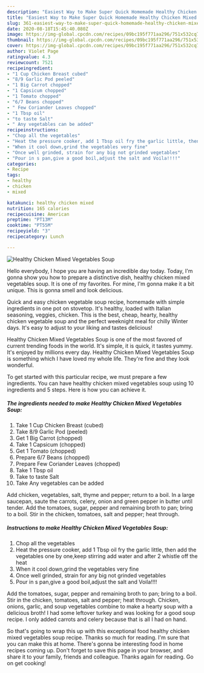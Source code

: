 ```yaml
---
description: "Easiest Way to Make Super Quick Homemade Healthy Chicken Mixed Vegetables Soup"
title: "Easiest Way to Make Super Quick Homemade Healthy Chicken Mixed Vegetables Soup"
slug: 361-easiest-way-to-make-super-quick-homemade-healthy-chicken-mixed-vegetables-soup
date: 2020-08-18T15:45:40.080Z
image: https://img-global.cpcdn.com/recipes/09bc195f771aa296/751x532cq70/healthy-chicken-mixed-vegetables-soup-recipe-main-photo.jpg
thumbnail: https://img-global.cpcdn.com/recipes/09bc195f771aa296/751x532cq70/healthy-chicken-mixed-vegetables-soup-recipe-main-photo.jpg
cover: https://img-global.cpcdn.com/recipes/09bc195f771aa296/751x532cq70/healthy-chicken-mixed-vegetables-soup-recipe-main-photo.jpg
author: Violet Page
ratingvalue: 4.3
reviewcount: 7521
recipeingredient:
- "1 Cup Chicken Breast cubed"
- "8/9 Garlic Pod peeled"
- "1 Big Carrot chopped"
- "1 Capsicum chopped"
- "1 Tomato chopped"
- "6/7 Beans chopped"
- " Few Coriander Leaves chopped"
- "1 Tbsp oil"
- "to taste Salt"
- " Any vegetables can be added"
recipeinstructions:
- "Chop all the vegetables"
- "Heat the pressure cooker, add 1 Tbsp oil fry the garlic little, then add the vegetables one by one,keep stirring add water and after 2 whistle off the heat"
- "When it cool down,grind the vegetables very fine"
- "Once well grinded, strain for any big not grinded vegetables"
- "Pour in s pan,give a good boil,adjust the salt and Voila!!!!"
categories:
- Recipe
tags:
- healthy
- chicken
- mixed

katakunci: healthy chicken mixed 
nutrition: 165 calories
recipecuisine: American
preptime: "PT13M"
cooktime: "PT55M"
recipeyield: "3"
recipecategory: Lunch

---
```



![Healthy Chicken Mixed Vegetables Soup](https://img-global.cpcdn.com/recipes/09bc195f771aa296/751x532cq70/healthy-chicken-mixed-vegetables-soup-recipe-main-photo.jpg)

Hello everybody, I hope you are having an incredible day today. Today, I'm gonna show you how to prepare a distinctive dish, healthy chicken mixed vegetables soup. It is one of my favorites. For mine, I'm gonna make it a bit unique. This is gonna smell and look delicious.

Quick and easy chicken vegetable soup recipe, homemade with simple ingredients in one pot on stovetop. It&#39;s healthy, loaded with Italian seasoning, veggies, chicken. This is the best, cheap, hearty, healthy chicken vegetable soup and the perfect weeknight meal for chilly Winter days. It&#39;s easy to adjust to your liking and tastes delicious!

Healthy Chicken Mixed Vegetables Soup is one of the most favored of current trending foods in the world. It's simple, it is quick, it tastes yummy. It's enjoyed by millions every day. Healthy Chicken Mixed Vegetables Soup is something which I have loved my whole life. They're fine and they look wonderful.


To get started with this particular recipe, we must prepare a few ingredients. You can have healthy chicken mixed vegetables soup using 10 ingredients and 5 steps. Here is how you can achieve it.

<!--inarticleads1-->

##### The ingredients needed to make Healthy Chicken Mixed Vegetables Soup:

1. Take 1 Cup Chicken Breast (cubed)
1. Take 8/9 Garlic Pod (peeled)
1. Get 1 Big Carrot (chopped)
1. Take 1 Capsicum (chopped)
1. Get 1 Tomato (chopped)
1. Prepare 6/7 Beans (chopped)
1. Prepare  Few Coriander Leaves (chopped)
1. Take 1 Tbsp oil
1. Take to taste Salt
1. Take  Any vegetables can be added


Add chicken, vegetables, salt, thyme and pepper; return to a boil. In a large saucepan, saute the carrots, celery, onion and green pepper in butter until tender. Add the tomatoes, sugar, pepper and remaining broth to pan; bring to a boil. Stir in the chicken, tomatoes, salt and pepper; heat through. 

<!--inarticleads2-->

##### Instructions to make Healthy Chicken Mixed Vegetables Soup:

1. Chop all the vegetables
1. Heat the pressure cooker, add 1 Tbsp oil fry the garlic little, then add the vegetables one by one,keep stirring add water and after 2 whistle off the heat
1. When it cool down,grind the vegetables very fine
1. Once well grinded, strain for any big not grinded vegetables
1. Pour in s pan,give a good boil,adjust the salt and Voila!!!!


Add the tomatoes, sugar, pepper and remaining broth to pan; bring to a boil. Stir in the chicken, tomatoes, salt and pepper; heat through. Chicken, onions, garlic, and soup vegetables combine to make a hearty soup with a delicious broth! I had some leftover turkey and was looking for a good soup recipe. I only added carrots and celery because that is all I had on hand. 

So that's going to wrap this up with this exceptional food healthy chicken mixed vegetables soup recipe. Thanks so much for reading. I'm sure that you can make this at home. There's gonna be interesting food in home recipes coming up. Don't forget to save this page in your browser, and share it to your family, friends and colleague. Thanks again for reading. Go on get cooking!
